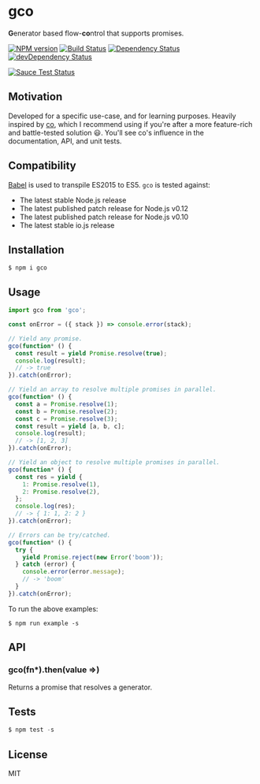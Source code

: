 # gco

**G**enerator based flow-**co**ntrol that supports promises.

[![NPM version](https://badge.fury.io/js/gco.svg)](http://badge.fury.io/js/gco)
[![Build Status](https://travis-ci.org/tanem/gco.png?branch=master)](https://travis-ci.org/tanem/gco)
[![Dependency Status](https://david-dm.org/tanem/gco.svg)](https://david-dm.org/tanem/gco)
[![devDependency Status](https://david-dm.org/tanem/gco/dev-status.svg)](https://david-dm.org/tanem/gco#info=devDependencies)

[![Sauce Test Status](https://saucelabs.com/browser-matrix/tanemorgangco.svg)](https://saucelabs.com/u/tanemorgangco)

## Motivation

Developed for a specific use-case, and for learning purposes. Heavily inspired by [co](https://github.com/tj/co), which I recommend using if you're after a more feature-rich and battle-tested solution :smiley:. You'll see co's influence in the documentation, API, and unit tests.

## Compatibility

[Babel](https://github.com/babel/babel) is used to transpile ES2015 to ES5. `gco` is tested against:

- The latest stable Node.js release
- The latest published patch release for Node.js v0.12
- The latest published patch release for Node.js v0.10
- The latest stable io.js release

## Installation

```
$ npm i gco
```

## Usage

```js
import gco from 'gco';

const onError = ({ stack }) => console.error(stack);

// Yield any promise.
gco(function* () {
  const result = yield Promise.resolve(true);
  console.log(result);
  // -> true
}).catch(onError);

// Yield an array to resolve multiple promises in parallel.
gco(function* () {
  const a = Promise.resolve(1);
  const b = Promise.resolve(2);
  const c = Promise.resolve(3);
  const result = yield [a, b, c];
  console.log(result);
  // -> [1, 2, 3]
}).catch(onError);

// Yield an object to resolve multiple promises in parallel.
gco(function* () {
  const res = yield {
    1: Promise.resolve(1),
    2: Promise.resolve(2),
  };
  console.log(res);
  // -> { 1: 1, 2: 2 }
}).catch(onError);

// Errors can be try/catched.
gco(function* () {
  try {
    yield Promise.reject(new Error('boom'));
  } catch (error) {
    console.error(error.message);
    // -> 'boom'
  }
}).catch(onError);
```

To run the above examples:

```
$ npm run example -s
```

## API

### gco(fn*).then(value =>)

Returns a promise that resolves a generator.

## Tests

```js
$ npm test -s
```

## License

MIT
